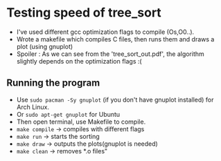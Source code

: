 # Testing speed of tree_sort
- I've used different gcc optimization flags to compile (Os,O0..).
- Wrote a makefile which compiles C files, then runs them and draws a plot (using gnuplot)
- Spoiler : As we can see from the 'tree_sort_out.pdf', the algorithm slightly depends on the optimization flags :(

## Running the program
 - Use `sudo pacman -Sy gnuplot` (if you don't have gnuplot installed) for Arch Linux.
 - Or `sudo apt-get gnuplot` for Ubuntu
 - Then open terminal, use Makefile to compile.
 - `make compile` -> compiles with different flags
 - `make run` -> starts the sorting
 - `make draw` -> outputs the plots(gnuplot is needed)
 - `make clean` -> removes *.o files"
